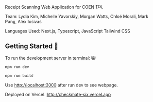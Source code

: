 Receipt Scanning Web Application for COEN 174.

Team: Lydia Kim, Michelle Yavorskiy, Morgan Watts, Chloé Morali, Mark Pang, Alex Iosivas

Languages Used: Next.js, Typescript, JavaScript Tailwind CSS 


## Getting Started 🎊

To run the development server in terminal: 😸

```bash
npm run dev
```


```bash
npm run build
```



Use [http://localhost:3000](http://localhost:3000) after run dev to see webpage.

Deployed on Vercel: http://checkmate-six.vercel.app
